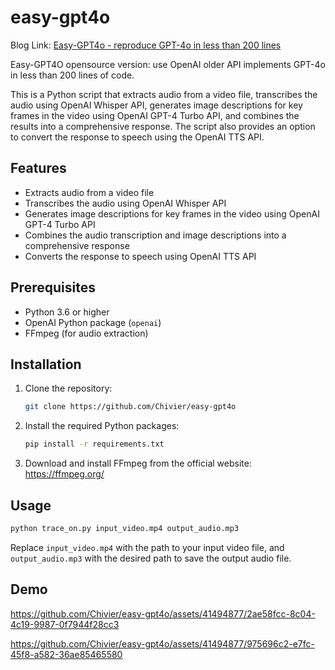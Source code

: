 # easy-gpt4o

Blog Link: [Easy-GPT4o - reproduce GPT-4o in less than 200 lines](https://blog.chivier.site/2024-05-14/50d4d2d55c5e/)

Easy-GPT4O opensource version: use OpenAI older API implements GPT-4o in less than 200 lines of code.

This is a Python script that extracts audio from a video file, transcribes the audio using OpenAI Whisper API, generates image descriptions for key frames in the video using OpenAI GPT-4 Turbo API, and combines the results into a comprehensive response. The script also provides an option to convert the response to speech using the OpenAI TTS API.

## Features

- Extracts audio from a video file
- Transcribes the audio using OpenAI Whisper API
- Generates image descriptions for key frames in the video using OpenAI GPT-4 Turbo API
- Combines the audio transcription and image descriptions into a comprehensive response
- Converts the response to speech using OpenAI TTS API

## Prerequisites

- Python 3.6 or higher
- OpenAI Python package (`openai`)
- FFmpeg (for audio extraction)

## Installation

1. Clone the repository:

   ```bash
   git clone https://github.com/Chivier/easy-gpt4o
   ```

2. Install the required Python packages:

   ```bash
   pip install -r requirements.txt
   ```

3. Download and install FFmpeg from the official website: https://ffmpeg.org/

## Usage

```bash
python trace_on.py input_video.mp4 output_audio.mp3
```

Replace `input_video.mp4` with the path to your input video file, and `output_audio.mp3` with the desired path to save the output audio file.

## Demo


https://github.com/Chivier/easy-gpt4o/assets/41494877/2ae58fcc-8c04-4c19-9987-0f7944f28cc3



https://github.com/Chivier/easy-gpt4o/assets/41494877/975696c2-e7fc-45f8-a582-36ae85465580




